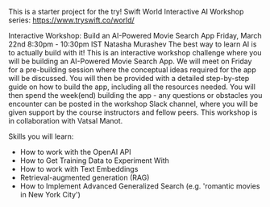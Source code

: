 This is a starter project for the try! Swift World Interactive AI Workshop series: https://www.tryswift.co/world/

Interactive Workshop: Build an AI-Powered Movie Search App
Friday, March 22nd 8:30pm - 10:30pm IST
Natasha Murashev
The best way to learn AI is to actually build with it! This is an interactive workshop challenge where you will be building an AI-Powered Movie Search App. We will meet on Friday for a pre-building session where the conceptual ideas required for the app will be discussed. You will then be provided with a detailed step-by-step guide on how to build the app, including all the resources needed. You will then spend the week(end) building the app - any questions or obstacles you encounter can be posted in the workshop Slack channel, where you will be given support by the course instructors and fellow peers. This workshop is in collaboration with Vatsal Manot.

Skills you will learn:

* How to work with the OpenAI API
* How to Get Training Data to Experiment With
* How to work with Text Embeddings
* Retrieval-augmented generation (RAG)
* How to Implement Advanced Generalized Search (e.g. 'romantic movies in New York City')
